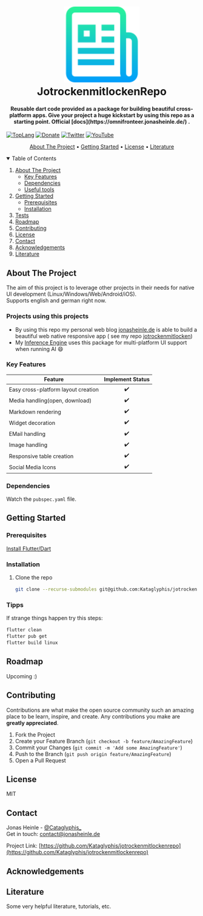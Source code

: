 <h1 align="center">
  <br>
  <a href="https://jonasheinle.de"><img src="images/logo.png" alt="logo" width="200"></a>
  <br>
  JotrockenmitlockenRepo
  <br>
</h1>

<!-- <h1 align="center">
  <br>
  <a href="https://jonasheinle.de"><img src="images/vulkan-logo.png" alt="VulkanEngine" width="200"></a>
  <a href="https://jonasheinle.de"><img src="images/Engine_logo.png" alt="VulkanEngine" width="200"></a>
  <a href="https://jonasheinle.de"><img src="images/glm_logo.png" alt="VulkanEngine" width="200"></a>
</h1> -->

<h4 align="center">Reusable dart code provided as a package for building beautiful cross-platform apps. Give your project a huge kickstart by using this repo as a starting point. Official [docs](https://omnifronteer.jonasheinle.de/) <a href="https://jonasheinle.de" target="_blank"></a>.</h4>

<!-- [![Linux build](https://github.com/Kataglyphis/GraphicsEngineVulkan/actions/workflows/Linux.yml/badge.svg)](https://github.com/Kataglyphis/GraphicsEngineVulkan/actions/workflows/Linux.yml)
[![Windows build](https://github.com/Kataglyphis/GraphicsEngineVulkan/actions/workflows/Windows.yml/badge.svg)](https://github.com/Kataglyphis/GraphicsEngineVulkan/actions/workflows/Windows.yml)-->
[![TopLang](https://img.shields.io/github/languages/top/Kataglyphis/jotrockenmitlockenrepo)]() 
[![Donate](https://img.shields.io/badge/Donate-PayPal-green.svg)](https://www.paypal.com/paypalme/JonasHeinle)
[![Twitter](https://img.shields.io/twitter/follow/Cataglyphis_?style=social)](https://twitter.com/Cataglyphis_)
[![YouTube](https://img.shields.io/youtube/channel/subscribers/UC3LZiH4sZzzaVBCUV8knYeg?style=social)](https://www.youtube.com/channel/UC3LZiH4sZzzaVBCUV8knYeg)

<p align="center">
  <a href="#about-the-project">About The Project</a> •
  <a href="#getting-started">Getting Started</a> •
  <a href="#license">License</a> •
  <a href="#literature">Literature</a>
</p>

<!-- TABLE OF CONTENTS -->
<details open="open">
  <summary>Table of Contents</summary>
  <ol>
    <li>
      <a href="#about-the-project">About The Project</a>
      <ul>
        <li><a href="#key-features">Key Features</a></li>
      </ul>
      <ul>
        <li><a href="#dependencies">Dependencies</a></li>
      </ul>
      <ul>
        <li><a href="#useful-tools">Useful tools</a></li>
      </ul>
    </li>
    <li>
      <a href="#getting-started">Getting Started</a>
      <ul>
        <li><a href="#prerequisites">Prerequisites</a></li>
        <li><a href="#installation">Installation</a></li>
      </ul>
    </li>
    <li><a href="#tests">Tests</a></li>
    <li><a href="#roadmap">Roadmap</a></li>
    <li><a href="#contributing">Contributing</a></li>
    <li><a href="#license">License</a></li>
    <li><a href="#contact">Contact</a></li>
    <li><a href="#acknowledgements">Acknowledgements</a></li>
    <li><a href="#literature">Literature</a></li>
  </ol>
</details>

<!-- ABOUT THE PROJECT -->
## About The Project

The aim of this project is to leverage other projects in their needs for
native UI development (Linux/Windows/Web/Android/iOS).</br>
Supports english and german right now.

### Projects using this projects
* By using this repo my personal web blog [jonasheinle.de](https://jonasheinle.de) is able to build a beautiful web native responsive app ( see my repo [jotrockenmitlocken](https://github.com/Kataglyphis/jotrockenmitlocken/))
* My [Inference Engine](https://github.com/Kataglyphis/Kataglyphis-Inference-Engine/) uses this package for multi-platform 
  UI support when running AI :smile:

<!-- <h1 align="center">
  <br>
  <a href="https://jonasheinle.de"><img src="images/Screenshot1.png" alt="VulkanEngine" width="400"></a>
  <a href="https://jonasheinle.de"><img src="images/Screenshot2.png" alt="VulkanEngine" width="400"></a>
  <a href="https://jonasheinle.de"><img src="images/Screenshot3.png" alt="VulkanEngine" width="700"></a>
</h1> -->

<!-- [![Kataglyphis Engine][product-screenshot1]](https://jonasheinle.de)
[![Kataglyphis Engine][product-screenshot2]](https://jonasheinle.de)
[![Kataglyphis Engine][product-screenshot3]](https://jonasheinle.de) -->

### Key Features

<!-- ❌  -->
|          Feature                    |   Implement Status |
| ------------------------------------| :----------------: |
| Easy cross-platform layout creation |         ✔️         | 
| Media handling(open, download)      |         ✔️         |
| Markdown rendering                  |         ✔️         |
| Widget decoration                   |         ✔️         |
| EMail handling                      |         ✔️         |
| Image handling                      |         ✔️         |
| Responsive table creation           |         ✔️         |
| Social Media Icons                  |         ✔️         |

### Dependencies
Watch the `pubspec.yaml` file.

<!-- ### Useful tools -->

<!-- * [cppcheck](https://cppcheck.sourceforge.io/) -->

<!-- GETTING STARTED -->
## Getting Started

### Prerequisites
[Install Flutter/Dart](https://docs.flutter.dev/get-started/install)

### Installation

1. Clone the repo
   ```sh
   git clone --recurse-submodules git@github.com:Kataglyphis/jotrockenmitlockenrepo.git
   ```

<!-- ## Tests -->

### Tipps 
If strange things happen try this steps:
```sh
flutter clean
flutter pub get
flutter build linux
```

<!-- ROADMAP -->
## Roadmap
Upcoming :)
<!-- See the [open issues](https://github.com/othneildrew/Best-README-Template/issues) for a list of proposed features (and known issues). -->



<!-- CONTRIBUTING -->
## Contributing

Contributions are what make the open source community such an amazing place to be learn, inspire, and create. Any contributions you make are **greatly appreciated**.

1. Fork the Project
2. Create your Feature Branch (`git checkout -b feature/AmazingFeature`)
3. Commit your Changes (`git commit -m 'Add some AmazingFeature'`)
4. Push to the Branch (`git push origin feature/AmazingFeature`)
5. Open a Pull Request


<!-- LICENSE -->
## License
MIT
<!-- CONTACT -->
## Contact
 
Jonas Heinle - [@Cataglyphis_](https://twitter.com/Cataglyphis_) </br>
Get in touch: contact@jonasheinle.de

Project Link: [https://github.com/Kataglyphis/jotrockenmitlockenrepo](https://github.com/Kataglyphis/jotrockenmitlockenrepo)


<!-- ACKNOWLEDGEMENTS -->
## Acknowledgements

<!-- Thanks for free 3D Models: 
* [Morgan McGuire, Computer Graphics Archive, July 2017 (https://casual-effects.com/data)](http://casual-effects.com/data/)
* [Viking room](https://sketchfab.com/3d-models/viking-room-a49f1b8e4f5c4ecf9e1fe7d81915ad38) -->

## Literature 

Some very helpful literature, tutorials, etc. 

<!-- CMake/C++
* [Cpp best practices](https://github.com/cpp-best-practices/cppbestpractices)

Vulkan
* [Udemy course by Ben Cook](https://www.udemy.com/share/102M903@JMHgpMsdMW336k2s5Ftz9FMx769wYAEQ7p6GMAPBsFuVUbWRgq7k2uY6qBCG6UWNPQ==/)
* [Vulkan Tutorial](https://vulkan-tutorial.com/)
* [Vulkan Raytracing Tutorial](https://developer.nvidia.com/rtx/raytracing/vkray)
* [Vulkan Tutorial; especially chapter about integrating imgui](https://frguthmann.github.io/posts/vulkan_imgui/)
* [NVidia Raytracing tutorial with Vulkan](https://nvpro-samples.github.io/vk_raytracing_tutorial_KHR/)
* [Blog from Sascha Willems](https://www.saschawillems.de/)

Physically Based Shading
* [Advanced Global Illumination by Dutre, Bala, Bekaert](https://www.oreilly.com/library/view/advanced-global-illumination/9781439864951/)
* [The Bible: PBR book](https://pbr-book.org/3ed-2018/Reflection_Models/Microfacet_Models)
* [Real shading in Unreal engine 4](https://blog.selfshadow.com/publications/s2013-shading-course/karis/s2013_pbs_epic_notes_v2.pdf)
* [Physically Based Shading at Disney](https://blog.selfshadow.com/publications/s2012-shading-course/burley/s2012_pbs_disney_brdf_notes_v3.pdf)
* [RealTimeRendering](https://www.realtimerendering.com/)
* [Understanding the Masking-Shadowing Function in Microfacet-Based BRDFs](https://hal.inria.fr/hal-01024289/)
* [Sampling the GGX Distribution of Visible Normals](https://pdfs.semanticscholar.org/63bc/928467d760605cdbf77a25bb7c3ad957e40e.pdf)

Path tracing
* [NVIDIA Path tracing Tutorial](https://github.com/nvpro-samples/vk_mini_path_tracer/blob/main/vk_mini_path_tracer/main.cpp) -->

<!-- MARKDOWN LINKS & IMAGES -->
<!-- https://www.markdownguide.org/basic-syntax/#reference-style-links -->
[contributors-shield]: https://img.shields.io/github/contributors/othneildrew/Best-README-Template.svg?style=for-the-badge
[contributors-url]: https://github.com/othneildrew/Best-README-Template/graphs/contributors
[forks-shield]: https://img.shields.io/github/forks/othneildrew/Best-README-Template.svg?style=for-the-badge
[forks-url]: https://github.com/othneildrew/Best-README-Template/network/members
[stars-shield]: https://img.shields.io/github/stars/othneildrew/Best-README-Template.svg?style=for-the-badge
[stars-url]: https://github.com/othneildrew/Best-README-Template/stargazers
[issues-shield]: https://img.shields.io/github/issues/othneildrew/Best-README-Template.svg?style=for-the-badge
[issues-url]: https://github.com/othneildrew/Best-README-Template/issues
[license-shield]: https://img.shields.io/github/license/othneildrew/Best-README-Template.svg?style=for-the-badge
[license-url]: https://github.com/othneildrew/Best-README-Template/blob/master/LICENSE.txt
[linkedin-shield]: https://img.shields.io/badge/-LinkedIn-black.svg?style=for-the-badge&logo=linkedin&colorB=555
[linkedin-url]: https://www.linkedin.com/in/jonas-heinle-0b2a301a0/
